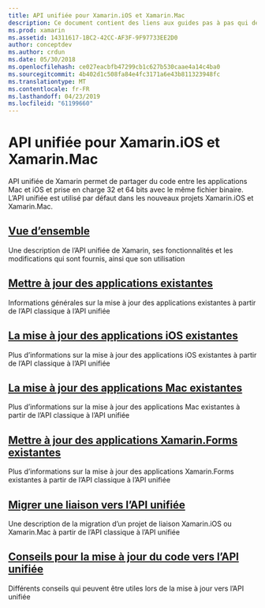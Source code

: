 ```yaml
---
title: API unifiée pour Xamarin.iOS et Xamarin.Mac
description: Ce document contient des liens aux guides pas à pas qui décrivent les API d’unifiée de Xamarin. Contenu lié fournit une vue d’ensemble de l’API unifiée et explique comment migrer des projets existants.
ms.prod: xamarin
ms.assetid: 14311617-1BC2-42CC-AF3F-9F97733EE2D0
author: conceptdev
ms.author: crdun
ms.date: 05/30/2018
ms.openlocfilehash: ce027eacbfb47299cb1c627b530caae4a14c4ba0
ms.sourcegitcommit: 4b402d1c508fa84e4fc3171a6e43b811323948fc
ms.translationtype: MT
ms.contentlocale: fr-FR
ms.lasthandoff: 04/23/2019
ms.locfileid: "61199660"
---
```

# <a name="unified-api-for-xamarinios-and-xamarinmac"></a>API unifiée pour Xamarin.iOS et Xamarin.Mac

API unifiée de Xamarin permet de partager du code entre les applications Mac et iOS et prise en charge 32 et 64 bits avec le même fichier binaire. L’API unifiée est utilisé par défaut dans les nouveaux projets Xamarin.iOS et Xamarin.Mac.

## <a name="overviewoverviewmd"></a>[Vue d’ensemble](overview.md)

Une description de l’API unifiée de Xamarin, ses fonctionnalités et les modifications qui sont fournis, ainsi que son utilisation

## <a name="update-existing-appsupdating-appsmd"></a>[Mettre à jour des applications existantes](updating-apps.md)

Informations générales sur la mise à jour des applications existantes à partir de l’API classique à l’API unifiée

## <a name="updating-existing-ios-appsupdating-ios-appsmd"></a>[La mise à jour des applications iOS existantes](updating-ios-apps.md)

Plus d’informations sur la mise à jour des applications iOS existantes à partir de l’API classique à l’API unifiée

## <a name="updating-existing-mac-appsupdating-mac-appsmd"></a>[La mise à jour des applications Mac existantes](updating-mac-apps.md)

Plus d’informations sur la mise à jour des applications Mac existantes à partir de l’API classique à l’API unifiée

## <a name="update-existing-xamarinforms-appsupdating-xamarin-forms-appsmd"></a>[Mettre à jour des applications Xamarin.Forms existantes](updating-xamarin-forms-apps.md)

Plus d’informations sur la mise à jour des applications Xamarin.Forms existantes à partir de l’API classique à l’API unifiée

## <a name="migrating-a-binding-to-the-unified-apiupdate-bindingmd"></a>[Migrer une liaison vers l’API unifiée](update-binding.md)

Une description de la migration d’un projet de liaison Xamarin.iOS ou Xamarin.Mac à partir de l’API classique à l’API unifiée

## <a name="tips-for-updating-code-to-the-unified-apiupdating-tipsmd"></a>[Conseils pour la mise à jour du code vers l’API unifiée](updating-tips.md)

Différents conseils qui peuvent être utiles lors de la mise à jour vers l’API unifiée


